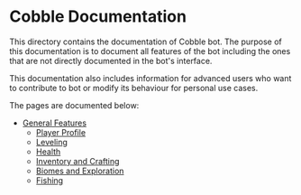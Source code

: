 # Cobble Documentation
This directory contains the documentation of Cobble bot. The purpose of this documentation is to
document all features of the bot including the ones that are not directly documented in the bot's
interface.

This documentation also includes information for advanced users who want to contribute to bot or
modify its behaviour for personal use cases.

The pages are documented below:

- [General Features](bot-features)
    - [Player Profile](bot-features/player-profiles.md)
    - [Leveling](bot-features/leveling.md)
    - [Health](bot-features/health.md)
    - [Inventory and Crafting](bot-features/inventory-and-crafting.md)
    - [Biomes and Exploration](bot-features/biomes-and-exploration.md)
    - [Fishing](bot-features/fishing.md)
